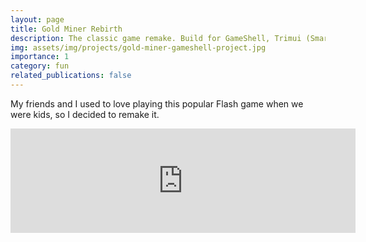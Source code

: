 ```yaml
---
layout: page
title: Gold Miner Rebirth
description: The classic game remake. Build for GameShell, Trimui (Smart Pro and Brick) and other LOVE2D compatible gaming handheld devices. Made with LÖVE(11.1).
img: assets/img/projects/gold-miner-gameshell-project.jpg
importance: 1
category: fun
related_publications: false
---
```


My friends and I used to love playing this popular Flash game when we were kids, so I decided to remake it.

<iframe frameborder="0" src="https://itch.io/embed/1548293" width="552" height="167"><a href="https://lazy-v.itch.io/goldminer-rebirth">GoldMiner-Rebirth by Lazy_V</a></iframe>